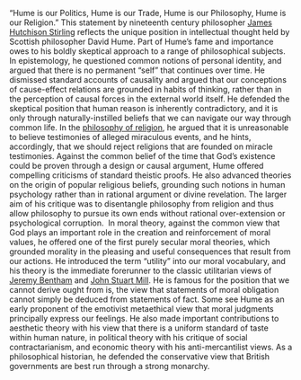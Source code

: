 “Hume is our Politics, Hume is our Trade, Hume is our Philosophy, Hume is our Religion.” This statement by nineteenth century philosopher [James Hutchison Stirling](http://www.iep.utm.edu/stirling/) reflects the unique position in intellectual thought held by Scottish philosopher David Hume. Part of Hume’s fame and importance owes to his boldly skeptical approach to a range of philosophical subjects. In epistemology, he questioned common notions of personal identity, and argued that there is no permanent “self” that continues over time. He dismissed standard accounts of causality and argued that our conceptions of cause-effect relations are grounded in habits of thinking, rather than in the perception of causal forces in the external world itself. He defended the skeptical position that human reason is inherently contradictory, and it is only through naturally-instilled beliefs that we can navigate our way through common life. In the [philosophy of religion](http://www.iep.utm.edu/religion/), he argued that it is unreasonable to believe testimonies of alleged miraculous events, and he hints, accordingly, that we should reject religions that are founded on miracle testimonies. Against the common belief of the time that God’s existence could be proven through a design or causal argument, Hume offered compelling criticisms of standard theistic proofs. He also advanced theories on the origin of popular religious beliefs, grounding such notions in human psychology rather than in rational argument or divine revelation. The larger aim of his critique was to disentangle philosophy from religion and thus allow philosophy to pursue its own ends without rational over-extension or psychological corruption.  In moral theory, against the common view that God plays an important role in the creation and reinforcement of moral values, he offered one of the first purely secular moral theories, which grounded morality in the pleasing and useful consequences that result from our actions. He introduced the term “utility” into our moral vocabulary, and his theory is the immediate forerunner to the classic utilitarian views of [Jeremy Bentham](http://www.iep.utm.edu/bentham/) and [John Stuart Mill](http://www.iep.utm.edu/milljs/). He is famous for the position that we cannot derive ought from is, the view that statements of moral obligation cannot simply be deduced from statements of fact. Some see Hume as an early proponent of the emotivist metaethical view that moral judgments principally express our feelings. He also made important contributions to aesthetic theory with his view that there is a uniform standard of taste within human nature, in political theory with his critique of social contractarianism, and economic theory with his anti-mercantilist views. As a philosophical historian, he defended the conservative view that British governments are best run through a strong monarchy.